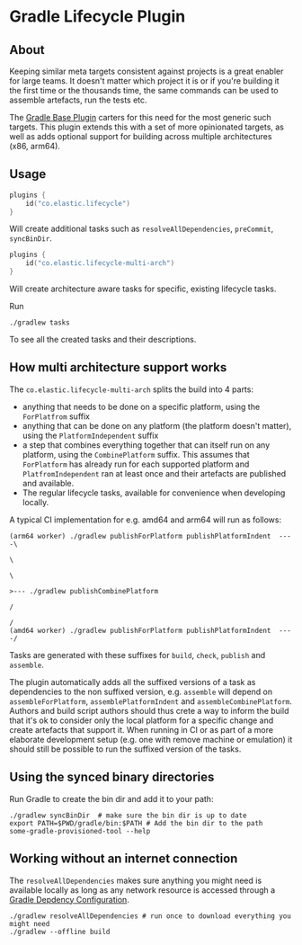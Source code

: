 Gradle Lifecycle Plugin
=======================

About 
-----

Keeping similar meta targets consistent against projects is a great enabler for large teams. It doesn't matter which 
project it is or if you're building it the first time or the thousands time, the same commands can be used to assemble 
artefacts, run the tests etc. 

The [Gradle Base Plugin](https://docs.gradle.org/current/userguide/base_plugin.html#sec:base_tasks) carters for this need
for the most generic such targets. This plugin extends this with a set of more opinionated targets, as well as adds 
optional support for building across multiple architectures (x86, arm64).  

Usage
-----

```kotlin
plugins {
    id("co.elastic.lifecycle")
}
```

Will create additional tasks such as `resolveAllDependencies`, `preCommit`, `syncBinDir`. 

```kotlin
plugins {
    id("co.elastic.lifecycle-multi-arch")
}
```

Will create architecture aware tasks for specific, existing lifecycle tasks.  

Run 
```
./gradlew tasks
```
To see all the created tasks and their descriptions. 


How multi architecture support works 
------------------------------------

The `co.elastic.lifecycle-multi-arch` splits the build into 4 parts: 
- anything that needs to be done on a specific platform, using the `ForPlatfrom` suffix 
- anything that can be done on any platform (the platform doesn't matter), using the `PlatformIndependent` suffix
- a step that combines everything together that can itself run on any platform, using the `CombinePlatform` suffix. 
  This assumes that `ForPlatform` has already run for each supported platform and `PlatfromIndependent` ran at least once
  and their artefacts are published and available.
- The regular lifecycle tasks, available for convenience when developing locally.

A typical CI implementation for e.g. amd64 and arm64 will run as follows:
```
(arm64 worker) ./gradlew publishForPlatform publishPlatformIndent  ----\  
                                                                        \
                                                                         \
                                                                          >--- ./gradlew publishCombinePlatform
                                                                         /
                                                                        / 
(amd64 worker) ./gradlew publishForPlatform publishPlatformIndent  ----/
```

Tasks are generated with these suffixes for `build`, `check`, `publish` and `assemble`.

The plugin automatically adds all the suffixed versions of a task as dependencies to the non suffixed version, e.g.
`assemble` will depend on `assembleForPlatform`, `assemblePlatformIndent` and `assembleCombinePlatform`. Authors and 
build script authors should thus crete a way to inform the build that it's ok to consider only the local platform for a 
specific change and create artefacts that support it. When running in CI or as part of a more elaborate development 
setup (e.g. one with remove machine or emulation) it should still be possible to run the suffixed version of the tasks.

Using the synced binary directories
------------------------------------

Run Gradle to create the bin dir and add it to your path:
```shell
./gradlew syncBinDir  # make sure the bin dir is up to date
export PATH=$PWD/gradle/bin:$PATH # Add the bin dir to the path
some-gradle-provisioned-tool --help
```

Working without an internet connection 
--------------------------------------

The `resolveAllDependencies` makes sure anything you might need is available locally as long as any network resource is 
accessed through a [Gradle Depdency Configuration](https://docs.gradle.org/current/userguide/declaring_dependencies.html#sec:what-are-dependency-configurations).

```shell
./gradlew resolveAllDependencies # run once to download everything you might need 
./gradlew --offline build 
```
